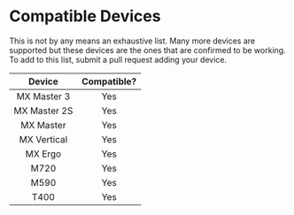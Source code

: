 # Compatible Devices

This is not by any means an exhaustive list. Many more devices are supported but these devices are the ones that are confirmed to be working. To add to this list, submit a pull request adding your device.

|    Device    | Compatible? |
|:------------:|:-----------:|
| MX Master 3  |     Yes     |
| MX Master 2S |     Yes     |
|  MX Master   |     Yes     |
| MX Vertical  |     Yes     |
|   MX Ergo    |     Yes     |
|     M720     |     Yes     |
|     M590     |     Yes     |
|     T400     |     Yes     |

